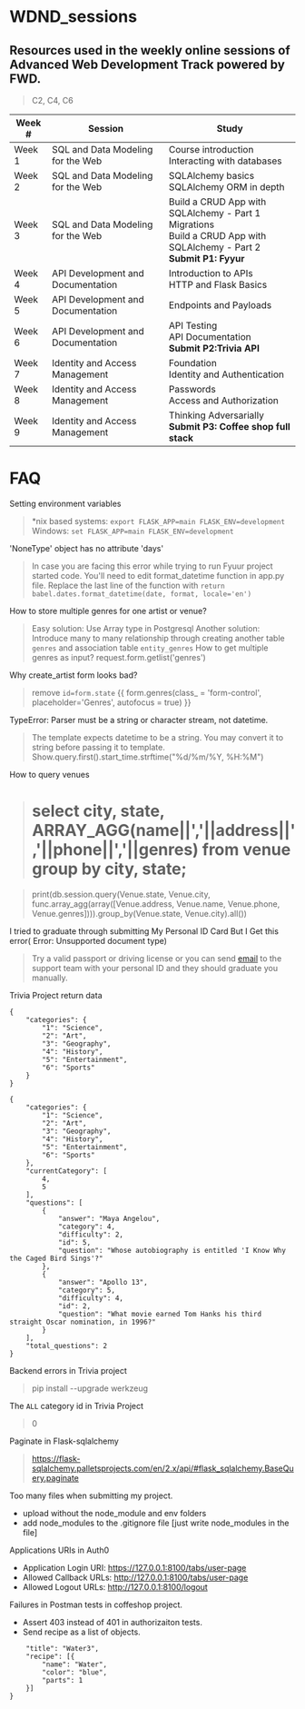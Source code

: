 # WDND_sessions
## Resources used in the weekly online sessions of Advanced Web Development Track powered by FWD.

> C2, C4, C6

Week # | Session | Study
--- | --- | ---
Week 1 | SQL and Data Modeling for the Web	|   Course introduction <br> Interacting with databases
Week 2	| SQL and Data Modeling for the Web |  SQLAlchemy basics <br> SQLAlchemy ORM in depth
Week 3 |	SQL and Data Modeling for the Web |	 Build a CRUD App with SQLAlchemy - Part 1 <br> Migrations <br> Build a CRUD App with SQLAlchemy - Part 2 <br> **Submit P1: Fyyur**
Week 4	| API Development and Documentation	|  Introduction to APIs <br> HTTP and Flask Basics
Week 5 |	API Development and Documentation	|  Endpoints and Payloads
Week 6 |	API Development and Documentation |	 API Testing <br> API Documentation <br> **Submit P2:Trivia API**
Week 7 | 	Identity and Access Management | Foundation <br> Identity and Authentication
Week 8	| Identity and Access Management |	Passwords <br> Access and Authorization
Week 9	| Identity and Access Management |	Thinking Adversarially <br> **Submit P3: Coffee shop full stack**

# FAQ
Setting environment variables
> *nix based systems: 
```export FLASK_APP=main FLASK_ENV=development```
> Windows:
```set FLASK_APP=main FLASK_ENV=development```

'NoneType' object has no attribute 'days'
> In case you are facing this error while trying to run Fyuur project started code.
You'll need to edit format_datetime function in app.py file.
Replace the last line of the function with
```return babel.dates.format_datetime(date, format, locale='en')```

How to store multiple genres for one artist or venue?
> Easy solution: Use Array type in Postgresql
> Another solution: Introduce many to many relationship through creating another table `genres` and association table `entity_genres`
How to get multiple genres as input?
> request.form.getlist('genres')

Why create_artist form looks bad?
> remove `id=form.state`
> {{ form.genres(class_ = 'form-control', placeholder='Genres', autofocus = true) }}

TypeError: Parser must be a string or character stream, not datetime.
> The template expects datetime to be a string. You may convert it to string before passing it to template.
Show.query.first().start_time.strftime("%d/%m/%Y, %H:%M")

How to query venues
> # select city, state, ARRAY_AGG(name||','||address||','||phone||','||genres) from venue group by city, state;

> print(db.session.query(Venue.state, Venue.city, func.array_agg(array([Venue.address, Venue.name, Venue.phone, Venue.genres]))).group_by(Venue.state, Venue.city).all())

I tried to graduate through submitting My Personal ID Card But I Get this error( Error: Unsupported document type)
> Try a valid passport or driving license or you can send [email](fwd-support@udacity.com) to the support team with your personal ID and they should graduate you manually.


Trivia Project return data
```
{
    "categories": {
        "1": "Science",
        "2": "Art",
        "3": "Geography",
        "4": "History",
        "5": "Entertainment",
        "6": "Sports"
    }
}
```
```
{
    "categories": {
        "1": "Science",
        "2": "Art",
        "3": "Geography",
        "4": "History",
        "5": "Entertainment",
        "6": "Sports"
    },
    "currentCategory": [
        4,
        5
    ],
    "questions": [
        {
            "answer": "Maya Angelou",
            "category": 4,
            "difficulty": 2,
            "id": 5,
            "question": "Whose autobiography is entitled 'I Know Why the Caged Bird Sings'?"
        },
        {
            "answer": "Apollo 13",
            "category": 5,
            "difficulty": 4,
            "id": 2,
            "question": "What movie earned Tom Hanks his third straight Oscar nomination, in 1996?"
        }
    ],
    "total_questions": 2
}
```

Backend errors in Trivia project
> pip install --upgrade werkzeug

The `ALL` category id in Trivia Project
> 0

Paginate in Flask-sqlalchemy
> https://flask-sqlalchemy.palletsprojects.com/en/2.x/api/#flask_sqlalchemy.BaseQuery.paginate

Too many files when submitting my project.
* upload without the node_module and env folders
* add node_modules to the .gitignore file [just write node_modules in the file]

Applications URIs in Auth0
* Application Login URI: https://127.0.0.1:8100/tabs/user-page
* Allowed Callback URLs: http://127.0.0.1:8100/tabs/user-page
* Allowed Logout URLs: http://127.0.0.1:8100/logout


Failures in Postman tests in coffeshop project.
* Assert 403 instead of 401 in authorizaiton tests.
* Send recipe as a list of objects.
```{
    "title": "Water3",
    "recipe": [{
        "name": "Water",
        "color": "blue",
        "parts": 1
    }]
}
```



